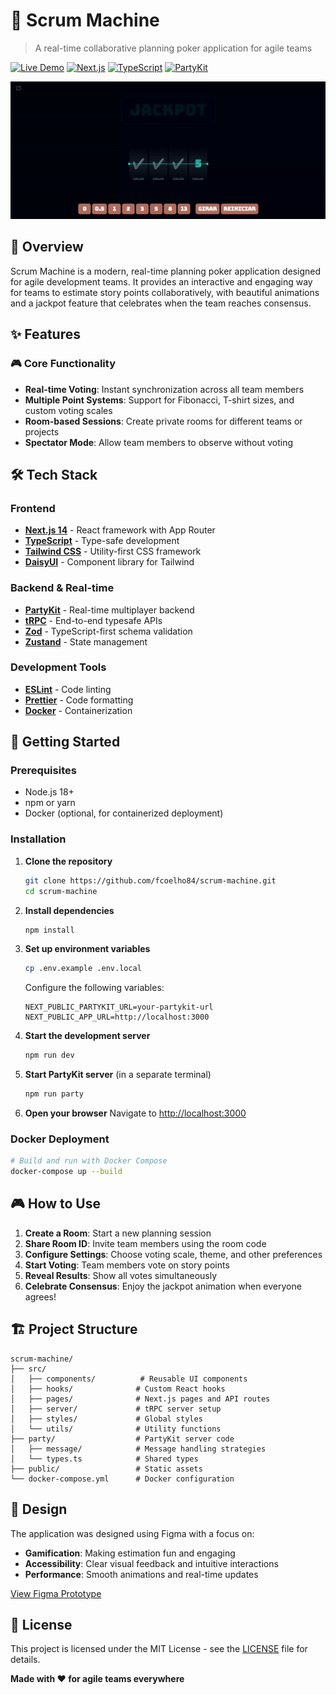 # 🎰 Scrum Machine

> A real-time collaborative planning poker application for agile teams

[![Live Demo](https://img.shields.io/badge/Live%20Demo-scrummachine.fun-blue?style=for-the-badge)](https://scrummachine.fun/)
[![Next.js](https://img.shields.io/badge/Next.js-14-black?style=for-the-badge&logo=next.js)](https://nextjs.org/)
[![TypeScript](https://img.shields.io/badge/TypeScript-5-blue?style=for-the-badge&logo=typescript)](https://www.typescriptlang.org/)
[![PartyKit](https://img.shields.io/badge/PartyKit-Real--time-orange?style=for-the-badge)](https://docs.partykit.io/)

![Scrum Machine Demo](https://raw.githubusercontent.com/fcoelho84/scrum-machine/refs/heads/master/public/scrummachine.gif)

## 🎯 Overview

Scrum Machine is a modern, real-time planning poker application designed for agile development teams. It provides an interactive and engaging way for teams to estimate story points collaboratively, with beautiful animations and a jackpot feature that celebrates when the team reaches consensus.

## ✨ Features

### 🎮 Core Functionality

- **Real-time Voting**: Instant synchronization across all team members
- **Multiple Point Systems**: Support for Fibonacci, T-shirt sizes, and custom voting scales
- **Room-based Sessions**: Create private rooms for different teams or projects
- **Spectator Mode**: Allow team members to observe without voting

## 🛠️ Tech Stack

### Frontend

- **[Next.js 14](https://nextjs.org/)** - React framework with App Router
- **[TypeScript](https://www.typescriptlang.org/)** - Type-safe development
- **[Tailwind CSS](https://tailwindcss.com/)** - Utility-first CSS framework
- **[DaisyUI](https://daisyui.com/)** - Component library for Tailwind

### Backend & Real-time

- **[PartyKit](https://docs.partykit.io/)** - Real-time multiplayer backend
- **[tRPC](https://trpc.io/)** - End-to-end typesafe APIs
- **[Zod](https://zod.dev/)** - TypeScript-first schema validation
- **[Zustand](https://zustand-demo.pmnd.rs/)** - State management

### Development Tools

- **[ESLint](https://eslint.org/)** - Code linting
- **[Prettier](https://prettier.io/)** - Code formatting
- **[Docker](https://www.docker.com/)** - Containerization

## 🚀 Getting Started

### Prerequisites

- Node.js 18+
- npm or yarn
- Docker (optional, for containerized deployment)

### Installation

1. **Clone the repository**

   ```bash
   git clone https://github.com/fcoelho84/scrum-machine.git
   cd scrum-machine
   ```

2. **Install dependencies**

   ```bash
   npm install
   ```

3. **Set up environment variables**

   ```bash
   cp .env.example .env.local
   ```

   Configure the following variables:

   ```env
   NEXT_PUBLIC_PARTYKIT_URL=your-partykit-url
   NEXT_PUBLIC_APP_URL=http://localhost:3000
   ```

4. **Start the development server**

   ```bash
   npm run dev
   ```

5. **Start PartyKit server** (in a separate terminal)

   ```bash
   npm run party
   ```

6. **Open your browser**
   Navigate to [http://localhost:3000](http://localhost:3000)

### Docker Deployment

```bash
# Build and run with Docker Compose
docker-compose up --build
```

## 🎮 How to Use

1. **Create a Room**: Start a new planning session
2. **Share Room ID**: Invite team members using the room code
3. **Configure Settings**: Choose voting scale, theme, and other preferences
4. **Start Voting**: Team members vote on story points
5. **Reveal Results**: Show all votes simultaneously
6. **Celebrate Consensus**: Enjoy the jackpot animation when everyone agrees!

## 🏗️ Project Structure

```
scrum-machine/
├── src/
│   ├── components/          # Reusable UI components
│   ├── hooks/              # Custom React hooks
│   ├── pages/              # Next.js pages and API routes
│   ├── server/             # tRPC server setup
│   ├── styles/             # Global styles
│   └── utils/              # Utility functions
├── party/                  # PartyKit server code
│   ├── message/            # Message handling strategies
│   └── types.ts            # Shared types
├── public/                 # Static assets
└── docker-compose.yml      # Docker configuration
```

## 🎨 Design

The application was designed using Figma with a focus on:

- **Gamification**: Making estimation fun and engaging
- **Accessibility**: Clear visual feedback and intuitive interactions
- **Performance**: Smooth animations and real-time updates

[View Figma Prototype](https://www.figma.com/design/XAjCxXLIids6H88OgreDwG/Scrum-Machine?node-id=0-1&node-type=canvas&t=GoQmLH1qg6ziZAUP-0)

## 📝 License

This project is licensed under the MIT License - see the [LICENSE](LICENSE) file for details.

**Made with ❤️ for agile teams everywhere**
